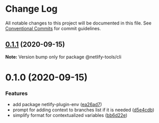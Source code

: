 # Change Log

All notable changes to this project will be documented in this file.
See [Conventional Commits](https://conventionalcommits.org) for commit guidelines.

## [0.1.1](https://github.com/jorgesuarezch/netlify-tools/compare/@netlify-tools/cli@0.1.0...@netlify-tools/cli@0.1.1) (2020-09-15)

**Note:** Version bump only for package @netlify-tools/cli

# 0.1.0 (2020-09-15)

### Features

- add package netlify-plugin-env ([ea26ad7](https://github.com/jorgesuarezch/netlify-tools/commit/ea26ad78afff6b752672ab0abbcb73b54ea1bb68))
- prompt for adding context to branches list if it is needed ([d5e4cdb](https://github.com/jorgesuarezch/netlify-tools/commit/d5e4cdb53dcf95296a701a6a5785db8ccdbe018a))
- simplify format for contextualized variables ([bb6d22e](https://github.com/jorgesuarezch/netlify-tools/commit/bb6d22e268bb6b4b1b0252dd189942845a408a70))
